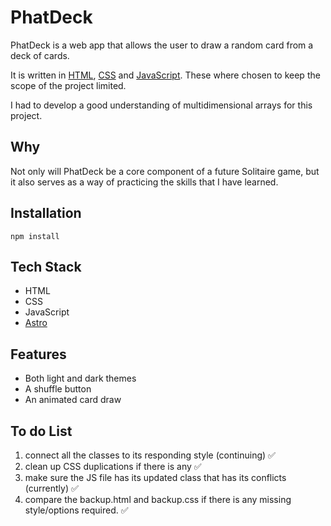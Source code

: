# PhatDeck

PhatDeck is a web app that allows the user to draw a random card from a deck of cards.

It is written in [HTML](https://developer.mozilla.org/en-US/docs/Web/HTML), [CSS](https://developer.mozilla.org/en-US/docs/Web/CSS/Reference) and [JavaScript](https://developer.mozilla.org/en-US/docs/Web/JavaScript/Reference). These where chosen to keep the scope of the project limited.

I had to develop a good understanding of multidimensional arrays for this project.

## Why

Not only will PhatDeck be a core component of a future Solitaire game, but it also serves as a way of practicing the skills that I have learned.

## Installation

`npm install`

## Tech Stack

- HTML
- CSS
- JavaScript
- [Astro](https://astro.build)

## Features

- Both light and dark themes
- A shuffle button
- An animated card draw

## To do List

1. connect all the classes to its responding style (continuing) ✅
2. clean up CSS duplications if there is any ✅
3. make sure the JS file has its updated class that has its conflicts (currently) ✅
4. compare the backup.html and backup.css if there is any missing style/options required. ✅
